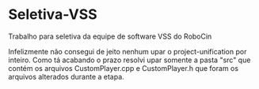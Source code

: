 # Seletiva-VSS
Trabalho para seletiva da equipe de software VSS do RoboCin

Infelizmente não consegui de jeito nenhum upar o project-unification por inteiro. Como tá acabando o prazo resolvi upar somente a pasta "src" que contém os arquivos
CustomPlayer.cpp e CustomPlayer.h que foram os arquivos alterados durante a etapa.
